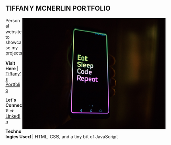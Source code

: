 ## TIFFANY MCNERLIN PORTFOLIO

<img align="right" height=350 width=450 src="/public/images/unsplash.jpg">
<p align="left">Personal website to showcase my projects</p>
<p align="left"><strong>Visit Here</strong> | <a href="https://tiffanymcnerlin.com/">Tiffany's Portfolio</a></p>
<p align="left"><strong>Let's Connect!</strong> => <a href="https://www.linkedin.com/in/tiffanymcnerlin/">LinkedIn</a></p>

<p align="left"><strong>Technologies Used</strong> | HTML, CSS, and a tiny bit of JavaScript
